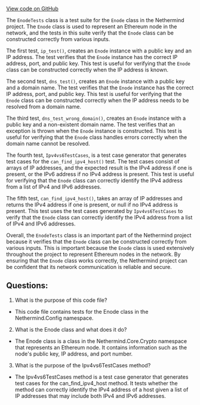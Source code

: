 [View code on GitHub](https://github.com/nethermindeth/nethermind/Nethermind.Config.Test/EnodeTests.cs)

The `EnodeTests` class is a test suite for the `Enode` class in the Nethermind project. The `Enode` class is used to represent an Ethereum node in the network, and the tests in this suite verify that the `Enode` class can be constructed correctly from various inputs.

The first test, `ip_test()`, creates an `Enode` instance with a public key and an IP address. The test verifies that the `Enode` instance has the correct IP address, port, and public key. This test is useful for verifying that the `Enode` class can be constructed correctly when the IP address is known.

The second test, `dns_test()`, creates an `Enode` instance with a public key and a domain name. The test verifies that the `Enode` instance has the correct IP address, port, and public key. This test is useful for verifying that the `Enode` class can be constructed correctly when the IP address needs to be resolved from a domain name.

The third test, `dns_test_wrong_domain()`, creates an `Enode` instance with a public key and a non-existent domain name. The test verifies that an exception is thrown when the `Enode` instance is constructed. This test is useful for verifying that the `Enode` class handles errors correctly when the domain name cannot be resolved.

The fourth test, `Ipv4vs6TestCases`, is a test case generator that generates test cases for the `can_find_ipv4_host()` test. The test cases consist of arrays of IP addresses, and the expected result is the IPv4 address if one is present, or the IPv6 address if no IPv4 address is present. This test is useful for verifying that the `Enode` class can correctly identify the IPv4 address from a list of IPv4 and IPv6 addresses.

The fifth test, `can_find_ipv4_host()`, takes an array of IP addresses and returns the IPv4 address if one is present, or null if no IPv4 address is present. This test uses the test cases generated by `Ipv4vs6TestCases` to verify that the `Enode` class can correctly identify the IPv4 address from a list of IPv4 and IPv6 addresses.

Overall, the `EnodeTests` class is an important part of the Nethermind project because it verifies that the `Enode` class can be constructed correctly from various inputs. This is important because the `Enode` class is used extensively throughout the project to represent Ethereum nodes in the network. By ensuring that the `Enode` class works correctly, the Nethermind project can be confident that its network communication is reliable and secure.
## Questions: 
 1. What is the purpose of this code file?
- This code file contains tests for the Enode class in the Nethermind.Config namespace.

2. What is the Enode class and what does it do?
- The Enode class is a class in the Nethermind.Core.Crypto namespace that represents an Ethereum node. It contains information such as the node's public key, IP address, and port number.

3. What is the purpose of the Ipv4vs6TestCases method?
- The Ipv4vs6TestCases method is a test case generator that generates test cases for the can_find_ipv4_host method. It tests whether the method can correctly identify the IPv4 address of a host given a list of IP addresses that may include both IPv4 and IPv6 addresses.